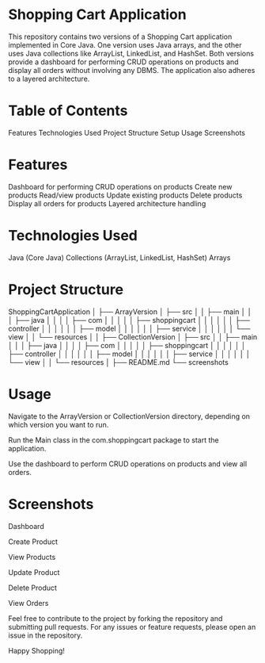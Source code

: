 # Shopping Cart Application
This repository contains two versions of a Shopping Cart application implemented in Core Java. One version uses Java arrays, and the other uses Java collections like ArrayList, LinkedList, and HashSet. Both versions provide a dashboard for performing CRUD operations on products and display all orders without involving any DBMS. The application also adheres to a layered architecture.

# Table of Contents
Features
Technologies Used
Project Structure
Setup
Usage
Screenshots

# Features
  Dashboard for performing CRUD operations on products
Create new products
Read/view products
Update existing products
Delete products
Display all orders for products
Layered architecture handling

# Technologies Used
Java (Core Java)
Collections (ArrayList, LinkedList, HashSet)
Arrays

# Project Structure

ShoppingCartApplication
│
├── ArrayVersion
│   ├── src
│   │   ├── main
│   │   │   ├── java
│   │   │   │   ├── com
│   │   │   │   │   ├── shoppingcart
│   │   │   │   │   │   ├── controller
│   │   │   │   │   │   ├── model
│   │   │   │   │   │   ├── service
│   │   │   │   │   │   └── view
│   │   └── resources
│   │
├── CollectionVersion
│   ├── src
│   │   ├── main
│   │   │   ├── java
│   │   │   │   ├── com
│   │   │   │   │   ├── shoppingcart
│   │   │   │   │   │   ├── controller
│   │   │   │   │   │   ├── model
│   │   │   │   │   │   ├── service
│   │   │   │   │   │   └── view
│   │   └── resources
│
├── README.md
└── screenshots


# Usage
Navigate to the ArrayVersion or CollectionVersion directory, depending on which version you want to run.

Run the Main class in the com.shoppingcart package to start the application.

Use the dashboard to perform CRUD operations on products and view all orders.

# Screenshots
Dashboard

Create Product

View Products

Update Product

Delete Product

View Orders

Feel free to contribute to the project by forking the repository and submitting pull requests. For any issues or feature requests, please open an issue in the repository.

Happy Shopping!

